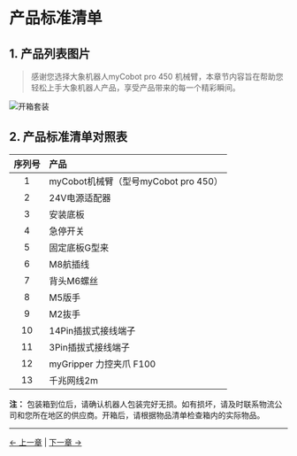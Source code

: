 # 产品标准清单

## 1. 产品列表图片
> 感谢您选择大象机器人myCobot pro 450 机械臂，本章节内容旨在帮助您轻松上手大象机器人产品，享受产品带来的每一个精彩瞬间。



![开箱套装](../../resources/2-BasicSettings/4.FirstTimeInstallation/UnpackingSet2.png)

## 2. 产品标准清单对照表

| 序列号 | 产品                                  |
| :----: | :------------------------------------ |
|   1    | myCobot机械臂（型号myCobot pro 450）   |
|   2    | 24V电源适配器                |
|   3    | 安装底板                |
|   4    | 急停开关                            |
|   5    | 固定底板G型来                                  |
|   6    | M8航插线                                |
|   7    | 背头M6螺丝                            |
|   8    | M5版手                            |
|   9   | M2抜手                            |
|   10 | 14Pin插拔式接线端子                            |
|   11  | 3Pin插拔式接线端子                            |
|   12 | myGripper 力控夹爪 F100                            |
|   13  | 千兆网线2m                            |


**注：** 包装箱到位后，请确认机器人包装完好无损。如有损坏，请及时联系物流公司和您所在地区的供应商。开箱后，请根据物品清单检查箱内的实际物品。

---

[← 上一章](./README.md) | [下一章 →](./4.2-ProductUnboxingGuide.md)